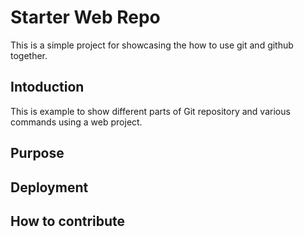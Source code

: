 # Starter Web Repo
This is a simple project for showcasing the how to use git and github together.
## Intoduction
This is example to show different parts of Git repository and various commands using a web project.
## Purpose

## Deployment

## How to contribute
